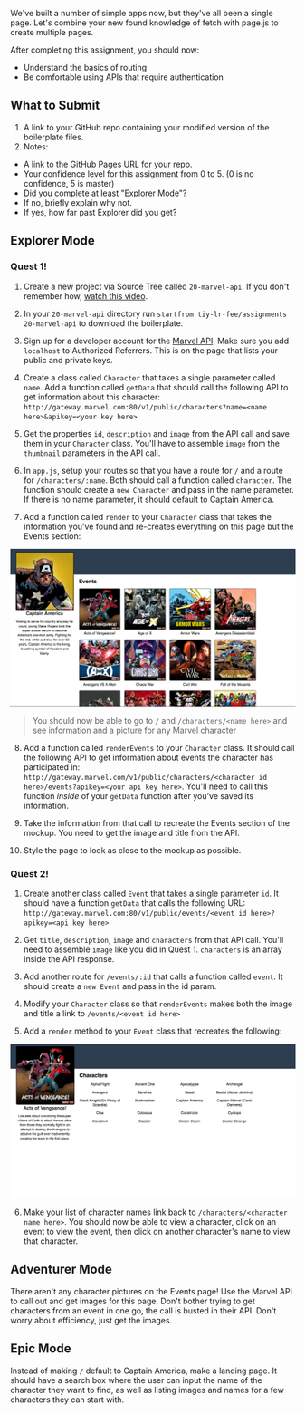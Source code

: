 We've built a number of simple apps now, but they've all been a single page. Let's combine your new found knowledge of fetch with page.js to create multiple pages.

After completing this assignment, you should now:

* Understand the basics of routing
* Be comfortable using APIs that require authentication

## What to Submit

1. A link to your GitHub repo containing your modified version of the boilerplate files.
2. Notes:
  * A link to the GitHub Pages URL for your repo.
  * Your confidence level for this assignment from 0 to 5. (0 is no confidence, 5 is master)
  * Did you complete at least "Explorer Mode"?
  * If no, briefly explain why not.
  * If yes, how far past Explorer did you get?  

## Explorer Mode

### Quest 1!

1. Create a new project via Source Tree called `20-marvel-api`. If you don't remember how, [watch this video](https://www.youtube.com/watch?v=Mp3LYUVKoKU).

2. In your `20-marvel-api` directory run `startfrom tiy-lr-fee/assignments 20-marvel-api` to download the boilerplate.

3. Sign up for a developer account for the [Marvel API](https://developer.marvel.com). Make sure you add `localhost` to Authorized Referrers. This is on the page that lists your public and private keys.

4. Create a class called `Character` that takes a single parameter called `name`. Add a function called `getData` that should call the following API to get information about this character: `http://gateway.marvel.com:80/v1/public/characters?name=<name here>&apikey=<your key here>`

5. Get the properties `id`, `description` and `image` from the API call and save them in your `Character` class. You'll have to assemble `image` from the `thumbnail` parameters in the API call.

6. In `app.js`, setup your routes so that you have a route for `/` and a route for `/characters/:name`. Both should call a function called `character`. The function should create a `new Character` and pass in the name parameter. If there is no name parameter, it should default to Captain America.

7. Add a function called `render` to your `Character` class that takes the information you've found and re-creates everything on this page but the Events section:

  ![](https://raw.githubusercontent.com/TIY-LR-FEE/assignments/master/20-marvel-api/character.png)

  > You should now be able to go to `/` and `/characters/<name here>` and see information and a picture for any Marvel character

8. Add a function called `renderEvents` to your `Character` class. It should call the following API to get information about events the character has participated in: `http://gateway.marvel.com/v1/public/characters/<character id here>/events?apikey=<your api key here>`. You'll need to call this function _inside_ of your `getData` function after you've saved its information.

9. Take the information from that call to recreate the Events section of the mockup. You need to get the image and title from the API.

10. Style the page to look as close to the mockup as possible.


### Quest 2!

1. Create another class called `Event` that takes a single parameter `id`. It should have a function `getData` that calls the following URL: `http://gateway.marvel.com:80/v1/public/events/<event id here>?apikey=<api key here>`

2. Get `title`, `description`, `image` and `characters` from that API call. You'll need to assemble `image` like you did in Quest 1. `characters` is an array inside the API response.

3. Add another route for `/events/:id` that calls a function called `event`. It should create a `new Event` and pass in the id param.

4. Modify your `Character` class so that `renderEvents` makes both the image and title a link to `/events/<event id here>`

5. Add a `render` method to your `Event` class that recreates the following:

  ![](https://raw.githubusercontent.com/TIY-LR-FEE/assignments/master/20-marvel-api/event.png)

6. Make your list of character names link back to `/characters/<character name here>`. You should now be able to view a character, click on an event to view the event, then click on another character's name to view that character.

## Adventurer Mode

There aren't any character pictures on the Events page! Use the Marvel API to call out and get images for this page. Don't bother trying to get characters from an event in one go, the call is busted in their API. Don't worry about efficiency, just get the images.

## Epic Mode

Instead of making `/` default to Captain America, make a landing page. It should have a search box where the user can input the name of the character they want to find, as well as listing images and names for a few characters they can start with.
